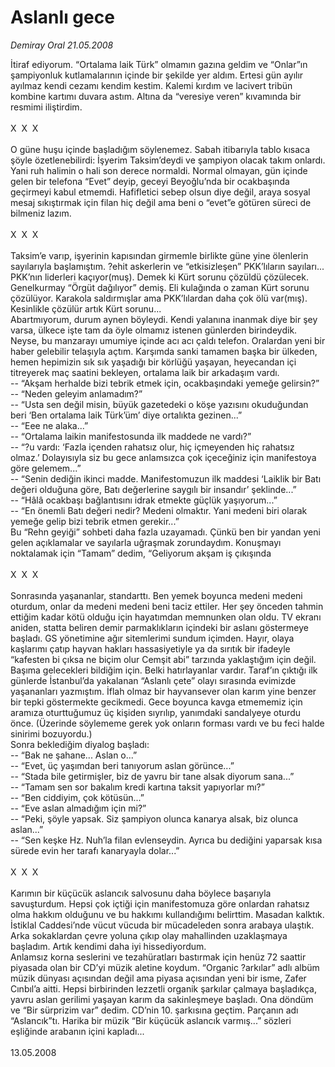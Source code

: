 # Aslanlı gece

*Demiray Oral 21.05.2008*

<div class="taraf_structure_2col_1zq">
<div class="margen_n">



 <p>İtiraf ediyorum. “Ortalama laik Türk” olmamın gazına geldim ve “Onlar”ın şampiyonluk kutlamalarının içinde bir şekilde yer aldım. Ertesi gün ayılır ayılmaz kendi cezamı kendim kestim. Kalemi kırdım ve lacivert tribün kombine kartımı duvara astım. Altına da “veresiye veren” kıvamında bir resmimi iliştirdim.<br/>
<br/>
X  X  X<br/>
<br/>
O güne huşu içinde başladığım söylenemez. Sabah itibarıyla tablo kısaca şöyle özetlenebilirdi: İşyerim Taksim’deydi ve şampiyon olacak takım onlardı. Yani ruh halimin o hali son derece normaldi. Normal olmayan, gün içinde gelen bir telefona “Evet” deyip, geceyi Beyoğlu’nda bir ocakbaşında geçirmeyi kabul etmemdi. Hafifletici sebep olsun diye değil, araya sosyal mesaj sıkıştırmak için filan hiç değil ama beni o “evet”e götüren süreci de bilmeniz lazım. <br/>
<br/>
X  X  X<br/>
<br/>
Taksim’e varıp, işyerinin kapısından girmemle birlikte güne yine ölenlerin sayılarıyla başlamıştım. ?ehit askerlerin ve “etkisizleşen” PKK’lıların sayıları... <br/>
PKK’nın liderleri kaçıyor(muş). Demek ki Kürt sorunu çözüldü çözülecek. Genelkurmay “Örgüt dağılıyor” demiş. Eli kulağında o zaman Kürt sorunu çözülüyor. Karakola saldırmışlar ama PKK’lılardan daha çok ölü var(mış). Kesinlikle çözülür artık Kürt sorunu...<br/>
Abartmıyorum, durum aynen böyleydi. Kendi yalanına inanmak diye bir şey varsa, ülkece işte tam da öyle olmamız istenen günlerden birindeydik.<br/>
Neyse, bu manzarayı umumiye içinde acı acı çaldı telefon. Oralardan yeni bir haber gelebilir telaşıyla açtım. Karşımda sanki tamamen başka bir ülkeden, hemen hepimizin sık sık yaşadığı bir körlüğü yaşayan, heyecandan içi titreyerek maç saatini bekleyen, ortalama laik bir arkadaşım vardı.<br/>
-- “Akşam herhalde bizi tebrik etmek için, ocakbaşındaki yemeğe gelirsin?”<br/>
-- “Neden geleyim anlamadım?”<br/>
-- “Usta sen değil misin, büyük gazetedeki o köşe yazısını okuduğundan beri ‘Ben ortalama laik Türk’üm’ diye ortalıkta gezinen...”<br/>
-- “Eee ne alaka...”<br/>
-- “Ortalama laikin manifestosunda ilk maddede ne vardı?”<br/>
-- “?u vardı: ‘Fazla içenden rahatsız olur, hiç içmeyenden hiç rahatsız olmaz.’ Dolayısıyla siz bu gece anlamsızca çok içeceğiniz için manifestoya göre gelemem...”<br/>
-- “Senin dediğin ikinci madde. Manifestomuzun ilk maddesi ‘Laiklik bir Batı değeri olduğuna göre, Batı değerlerine saygılı bir insandır’ şeklinde...”<br/>
-- “Hâlâ ocakbaşı bağlantısını idrak etmekte güçlük yaşıyorum...”<br/>
-- “En önemli Batı değeri nedir? Medeni olmaktır. Yani medeni biri olarak yemeğe gelip bizi tebrik etmen gerekir...”<br/>
Bu “Rehn geyiği” sohbeti daha fazla uzayamadı. Çünkü ben bir yandan yeni gelen açıklamalar ve sayılarla uğraşmak zorundaydım. Konuşmayı noktalamak için “Tamam” dedim, “Geliyorum akşam iş çıkışında<br/>
<br/>
X  X  X<br/>
<br/>
Sonrasında yaşananlar, standarttı. Ben yemek boyunca medeni medeni oturdum, onlar da medeni medeni beni taciz ettiler. Her şey önceden tahmin ettiğim kadar kötü olduğu için hayatımdan memnunken olan oldu. TV ekranı aniden, statta beliren demir parmaklıkların içindeki bir aslanı göstermeye başladı. GS yönetimine ağır sitemlerimi sundum içimden. Hayır, olaya kaşlarımı çatıp hayvan hakları hassasiyetiyle ya da sırıtık bir ifadeyle “kafesten bi çıksa ne biçim olur Cemşit abi” tarzında yaklaştığım için değil. Başıma gelecekleri bildiğim için. Belki hatırlayanlar vardır. Taraf’ın çıktığı ilk günlerde İstanbul’da yakalanan “Aslanlı çete” olayı sırasında evimizde yaşananları yazmıştım. İflah olmaz bir hayvansever olan karım yine benzer bir tepki göstermekte gecikmedi. Gece boyunca kavga etmememiz için aramıza oturttuğumuz üç kişiden sıyrılıp, yanımdaki sandalyeye oturdu önce. (Üzerinde söylememe gerek yok onların forması vardı ve bu feci halde sinirimi bozuyordu.)<br/>
Sonra beklediğim diyalog başladı:<br/>
-- “Bak ne şahane... Aslan o...”<br/>
-- “Evet, üç yaşımdan beri tanıyorum aslan görünce...”<br/>
-- “Stada bile getirmişler, biz de yavru bir tane alsak diyorum sana...”<br/>
-- “Tamam sen sor bakalım kredi kartına taksit yapıyorlar mı?”<br/>
-- “Ben ciddiyim, çok kötüsün...”<br/>
-- “Eve aslan almadığım için mi?”<br/>
-- “Peki, şöyle yapsak. Siz şampiyon olunca kanarya alsak, biz olunca aslan...”<br/>
-- “Sen keşke Hz. Nuh’la filan evlenseydin. Ayrıca bu dediğini yaparsak kısa sürede evin her tarafı kanaryayla dolar...” <br/>
<br/>
X  X  X<br/>
<br/>
Karımın bir küçücük aslancık salvosunu daha böylece başarıyla savuşturdum. Hepsi çok içtiği için manifestomuza göre onlardan rahatsız olma hakkım olduğunu ve bu hakkımı kullandığımı belirttim. Masadan kalktık.<br/>
İstiklal Caddesi’nde vücut vücuda bir mücadeleden sonra arabaya ulaştık. Arka sokaklardan çevre yoluna çıkıp olay mahallinden uzaklaşmaya başladım. Artık kendimi daha iyi hissediyordum.<br/>
Anlamsız korna seslerini ve tezahüratları bastırmak için henüz 72 saattir piyasada olan bir CD’yi müzik aletine koydum. “Organic ?arkılar” adlı albüm müzik dünyası açısından değil ama piyasa açısından yeni bir isme, Zafer Cınbıl’a aitti. Hepsi birbirinden lezzetli organik şarkılar çalmaya başladıkça, yavru aslan gerilimi yaşayan karım da sakinleşmeye başladı. Ona döndüm ve “Bir sürprizim var” dedim. CD’nin 10. şarkısına geçtim. Parçanın adı “Aslancık”tı. Harika bir müzik “Bir küçücük aslancık varmış...” sözleri eşliğinde arabanın içini kapladı...<br/>
<br/>
13.05.2008</p>
<br/>
<br/>
<br/>



<br/>


<div id="taraf_not">
</div>

</div>


</div>
